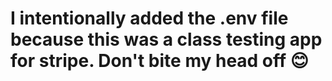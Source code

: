 # I intentionally added the .env file because this was a class testing app for stripe. Don't bite my head off 😊 

